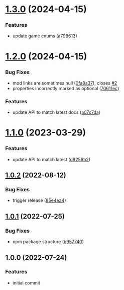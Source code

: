 # [1.3.0](https://github.com/minimusubi/curseforge-api/compare/v1.2.0...v1.3.0) (2024-04-15)


### Features

* update game enums ([a796613](https://github.com/minimusubi/curseforge-api/commit/a796613cd73b649b7904b9e1ddcf89aceaf683ae))

# [1.2.0](https://github.com/minimusubi/curseforge-api/compare/v1.1.0...v1.2.0) (2024-04-15)


### Bug Fixes

* mod links are sometimes null ([0fa8a37](https://github.com/minimusubi/curseforge-api/commit/0fa8a37398b358f84f8baf03d5760d6bb0ebd576)), closes [#2](https://github.com/minimusubi/curseforge-api/issues/2)
* properties incorrectly marked as optional ([70611ec](https://github.com/minimusubi/curseforge-api/commit/70611ec768be91bd3ad242323f807c84f33bb03d))


### Features

* update API to match latest docs ([a07c7da](https://github.com/minimusubi/curseforge-api/commit/a07c7da41f8b6a8d82af3124b1e1cf89d49803aa))

# [1.1.0](https://github.com/minimusubi/curseforge-api/compare/v1.0.2...v1.1.0) (2023-03-29)


### Features

* update API to match latest ([d9256b2](https://github.com/minimusubi/curseforge-api/commit/d9256b2f2ea24052da5c8254eda61bd27520a496))

## [1.0.2](https://github.com/minimusubi/curseforge-api/compare/v1.0.1...v1.0.2) (2022-08-12)


### Bug Fixes

* trigger release ([95e4ea4](https://github.com/minimusubi/curseforge-api/commit/95e4ea4a57def83b06867c7ff2d3d827a27c90e5))

## [1.0.1](https://github.com/minimusubi/curseforge-api/compare/v1.0.0...v1.0.1) (2022-07-25)


### Bug Fixes

* npm package structure ([b957740](https://github.com/minimusubi/curseforge-api/commit/b95774043a624110715aca2834321c3c692b13c9))

## 1.0.0 (2022-07-24)


### Features

* initial commit
